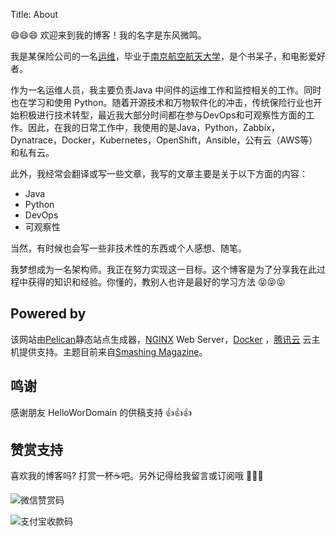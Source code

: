 Title: About

:smile::smile::smile: 欢迎来到我的博客！我的名字是东风微鸣。

我是某保险公司的一名[运维](https://github.com/east4ming)，毕业于[南京航空航天大学](http://www.nuaa.edu.cn/)，是个书呆子，和电影爱好者。

作为一名运维人员，我主要负责Java 中间件的运维工作和监控相关的工作。同时也在学习和使用 Python。随着开源技术和万物软件化的冲击，传统保险行业也开始积极进行技术转型，最近我大部分时间都在参与DevOps和可观察性方面的工作。因此，在我的日常工作中，我使用的是Java，Python，Zabbix，Dynatrace，Docker，Kubernetes，OpenShift，Ansible，公有云（AWS等）和私有云。

此外，我经常会翻译或写一些文章，我写的文章主要是关于以下方面的内容：

- Java
- Python
- DevOps 
- 可观察性

当然，有时候也会写一些非技术性的东西或个人感想、随笔。

我梦想成为一名架构师。我正在努力实现这一目标。这个博客是为了分享我在此过程中获得的知识和经验。你懂的，教别人也许是最好的学习方法 :stuck_out_tongue_closed_eyes::stuck_out_tongue_closed_eyes::stuck_out_tongue_closed_eyes:

## Powered by

该网站由[Pelican](http://docs.getpelican.com/)静态站点生成器，[NGINX](https://www.nginx.org/) Web Server，[Docker](https://www.docker.com) ，[腾讯云](https://cloud.tencent.com/) 云主机提供支持。主题目前来自[Smashing Magazine](http://coding.smashingmagazine.com/2009/08/04/designing-a-html-5-layout-from-scratch/)。

## 鸣谢

感谢朋友 HelloWorDomain 的供稿支持 :+1::+1::+1:

## 赞赏支持

喜欢我的博客吗? 打赏一杯:coffee:吧。另外记得给我留言或订阅哦 :tada::tada::tada:

![微信赞赏码]({static}/images/wechat_paycode.png)

![支付宝收款码]({static}/images/alipay_paycode.png)
